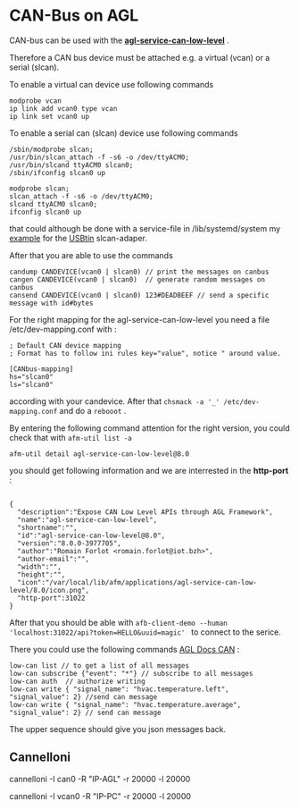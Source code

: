 # CAN-Bus on AGL

CAN-bus can be used with the **[agl-service-can-low-level][1]** .

Therefore a CAN bus device must be attached e.g. a virtual (vcan) or a serial (slcan).

To enable a virtual can device use following commands

``` 
modprobe vcan
ip link add vcan0 type vcan
ip link set vcan0 up
```
To enable a serial can  (slcan)  device use following commands

``` 
/sbin/modprobe slcan; 
/usr/bin/slcan_attach -f -s6 -o /dev/ttyACM0;
/usr/bin/slcand ttyACM0 slcan0;
/sbin/ifconfig slcan0 up
```

``` 
modprobe slcan; 
slcan_attach -f -s6 -o /dev/ttyACM0;
slcand ttyACM0 slcan0;
ifconfig slcan0 up
```

that could although be done with a service-file in /lib/systemd/system my [example](socketcan-interface-slcan0.service) for the [USBtin](https://www.fischl.de/usbtin/) slcan-adaper.


After that you are able to use the commands 

```
candump CANDEVICE(vcan0 | slcan0) // print the messages on canbus
cangen CANDEVICE(vcan0 | slcan0)  // generate random messages on canbus
cansend CANDEVICE(vcan0 | slcan0) 123#DEADBEEF // send a specific message with id#bytes

```
For the right mapping for the agl-service-can-low-level you need a file /etc/dev-mapping.conf with :

```
; Default CAN device mapping
; Format has to follow ini rules key="value", notice " around value.

[CANbus-mapping]
hs="slcan0"
ls="slcan0"
```

according with your candevice. After that `chsmack -a '_' /etc/dev-mapping.conf` and do a `rebooot` .

By entering the following command attention for the right version, you could check that with `afm-util list -a `

```
afm-util detail agl-service-can-low-level@8.0
```

you should get following information and we are interrested in the **http-port** : 

```

{
  "description":"Expose CAN Low Level APIs through AGL Framework",
  "name":"agl-service-can-low-level",
  "shortname":"",
  "id":"agl-service-can-low-level@8.0",
  "version":"8.0.0-3977705",
  "author":"Romain Forlot <romain.forlot@iot.bzh>",
  "author-email":"",
  "width":"",
  "height":"",
  "icon":"/var/local/lib/afm/applications/agl-service-can-low-level/8.0/icon.png",
  "http-port":31022
}

```

After that you should be able with `afb-client-demo --human 'localhost:31022/api?token=HELLO&uuid=magic' ` to connect to the serice.

There you could use the following commands [AGL Docs CAN][2] :

```
low-can list // to get a list of all messages
low-can subscribe {"event": "*"} // subscribe to all messages
low-can auth  // authorize writing
low-can write { "signal_name": "hvac.temperature.left", "signal_value": 2} //send can message 
low-can write { "signal_name": "hvac.temperature.average", "signal_value": 2} // send can message

```

The upper sequence should give you json messages back.


[1]: https://git.automotivelinux.org/apps/agl-service-can-low-level/about/
[2]: https://docs.automotivelinux.org/docs/en/master/apis_services/reference/signaling/5-Usage.html


## Cannelloni

cannelloni -I can0 -R "IP-AGL" -r 20000 -l 20000

cannelloni -I vcan0 -R "IP-PC" -r 20000 -l 20000
